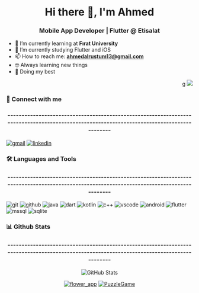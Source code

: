 <!-- Profil Başlığı -->
<h1 align="center">Hi there 👋, I'm Ahmed</h1>
<h3 align="center">Mobile App Developer | Flutter @ Etisalat</h3>

<!-- Profil Bilgileri -->
- 🌱 I’m currently learning at **Fırat University**
- 🔭 I’m currently studying Flutter and iOS
- 📫 How to reach me: **ahmedalrustum13@gmail.com**
- 🤓 Always learning new things
- 🐼 Doing my best
 <!-- Profil İstatistikleri -->
<p align="right">g
  <img src="https://user-images.githubusercontent.com/63050133/156676671-d5b2e362-97d4-4404-9447-dd71ddfea82f.gif" />
</p>
  <!-- Bağlantılar -->
<h3 align="left">📩 Connect with me</h3>
<h3 align="center">------------------------------------------------------------------------------------------------------------------------------------------</h3>
<p align="left">
  <a href="ahmedalrustum13@gmail.com"><img src="https://img.shields.io/badge/Gmail-D14836?style=for-the-badge&logo=gmail&logoColor=white" alt="gmail"></a>
  <a href="https://www.linkedin.com/in/ahmetalrustum/"><img src="https://img.shields.io/badge/LinkedIn-0A66C2?style=for-the-badge&logo=linkedin&logoColor=white" alt="linkedin"></a>
</p> 
<!-- Diller ve Araçlar -->
<h3 align="left">🛠 Languages and Tools</h3>
<h3 align="center">------------------------------------------------------------------------------------------------------------------------------------------</h3>
<p align="left">
  <img src="https://img.shields.io/badge/Git-F05032?style=for-the-badge&logo=git&logoColor=white" alt="git">
  <img src="https://img.shields.io/badge/GitHub-181717?style=for-the-badge&logo=github&logoColor=white" alt="github">
  <img src="https://img.shields.io/badge/Java-007396?style=for-the-badge&logo=java&logoColor=white" alt="java">
  <img src="https://img.shields.io/badge/Dart-0175C2?style=for-the-badge&logo=dart&logoColor=white" alt="dart">
  <img src="https://img.shields.io/badge/Kotlin-0095D5?style=for-the-badge&logo=kotlin&logoColor=white" alt="kotlin">
  <img src="https://img.shields.io/badge/C++-00599C?style=for-the-badge&logo=c%2B%2B&logoColor=white" alt="c++">
  <img src="https://img.shields.io/badge/Visual%20Studio%20Code-0078D4?style=for-the-badge&logo=visual-studio-code&logoColor=white" alt="vscode">
  <img src="https://img.shields.io/badge/Android-3DDC84?style=for-the-badge&logo=android&logoColor=white" alt="android">
  <img src="https://img.shields.io/badge/Flutter-02569B?style=for-the-badge&logo=flutter&logoColor=white" alt="flutter">
  <img src="https://img.shields.io/badge/Microsoft%20SQL%20Server-CC2927?style=for-the-badge&logo=microsoft%20sql%20server&logoColor=white" alt="mssql">
  <img src="https://img.shields.io/badge/SQLite-003B57?style=for-the-badge&logo=sqlite&logoColor=white" alt="sqlite">

</p>
<!-- GitHub İstatistikleri -->
<h3 align="left">📊 Github Stats</h3>
<h3 align="center">------------------------------------------------------------------------------------------------------------------------------------------</h3>
<p align="center">
  <img src="https://github-readme-stats.vercel.app/api?username=AHMEDRUSTUM&show_icons=true&theme=radical" alt="GitHub Stats">
</p>
<!-- GitHub Repolar -->
<p align="center">
  <a href="https://github.com/AHMEDRUSTUM/flower_app"><img src="https://github-readme-stats.vercel.app/api/pin/?username=AHMEDRUSTUM&repo=flower_app&theme=radical" alt="flower_app "></a>
  <a href="https://github.com/AHMEDRUSTUM/PuzzleGame"><img src="https://github-readme-stats.vercel.app/api/pin/?username=AHMEDRUSTUM&repo=PuzzleGame&theme=radical" alt="PuzzleGame "></a>
</p>

